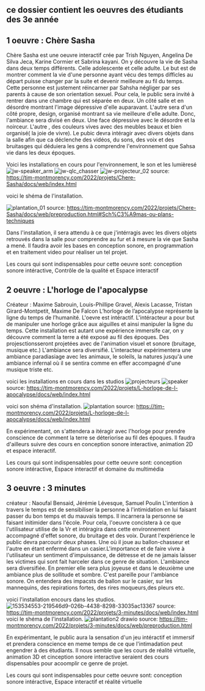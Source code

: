 ## ce dossier contient les oeuvres des étudiants des 3e année

## 1 oeuvre : Chère Sasha

Chère Sasha est une oeuvre interactif crée par Trish Nguyen, Angelina De Silva Jeca, Karine Cormier et Sabrina kayani. On y découvre la vie de Sasha dans deux temps différents. Celle adolescente et celle adulte. Le but est de montrer comment la vie d'une personne ayant vécu des temps difficles au départ puisse changer par la suite et devenir meilleure au fil du temps. Cette personne est justement réincarner par Sahsha négliger par ses parents à cause de son orientation sexuel. Pour cela, le public sera invité à rentrer dans une chambre qui est séparée en deux. Un côté salle et en désordre montrant l'image dépressive d'elle auparavant. L'autre sera d'un côté propre, design, organisé  montrant sa vie meilleure d'elle adulte. Donc, l'ambiance sera divisé en deux. Une face dépressive avec le désordre et la noirceur. L'autre , des couleurs vives avec des meubles beaux et bien organisé( la joie de vivre). Le pubic devra intéragir avec divers objets dans la salle afin que ca déclenche des vidéos, du sons, des voix et des bruitasges qui déduiera les gens  à comprendre l'environnement que Sahsa vie dans les deux époques.

Voici les installations en cours pour l'environnement, le son et les lumièresé
![jw-speaker_arm](https://user-images.githubusercontent.com/89647885/157320408-24e73858-9986-4e7d-9b9c-002145ce827e.jpg)
![jw-qlc_chasser](https://user-images.githubusercontent.com/89647885/157320443-3344e686-d449-4b29-8e07-8275d6535a67.gif)
![jw-projecteur_02](https://user-images.githubusercontent.com/89647885/157320466-29dce7a7-8ccc-47cb-998b-d4dd57150c80.jpg)
source: https://tim-montmorency.com/2022/projets/Chere-Sasha/docs/web/index.html

voici  le shéma de l'installation.


![plantation_01](https://user-images.githubusercontent.com/89647885/157318518-4c51393d-00b8-4d94-85e4-9384946cfb91.jpg)
source: https://tim-montmorency.com/2022/projets/Chere-Sasha/docs/web/preproduction.html#Sch%C3%A9mas-ou-plans-techniques




Dans l'installation, il sera attendu à ce que j'intérragis avec les divers objets retrouvés dans la salle pour comprendre au fur et à mesure la vie que Sasha a mené. 
Il faudra avoir les bases en conception sonore, en programmation et en traitement video pour réaliser un tel projet.

Les cours qui sont indispensables pour cette oeuvre sont: conception sonore intéractive, Contrôle de la qualité et Espace interactif




## 2 oeuvre : L'horloge de l'apocalypse
Créateur : Maxime Sabrouin, Louis-Phillipe Gravel, Alexis Lacasse, Tristan Girard-Montpetit, Maxime De Falcon
L’horloge de l’apocalypse représente la ligne du temps de l’humanité. L'oevre est intéractif. L'intéracteur a pour but de manipuler une horloge grâce aux aiguilles et ainsi manipuler la ligne du temps. Cette installation est autant une expérience immersife car, on y découvre comment la terre a été exposé au fil des époques. Des projesctionsseront projetées avec de l'animation visuel et sonore (bruitage, musique etc.) L'ambiance sera diversifié. L'interacteur expérimentera une ambiance paradiasiage avec les animaux, le soleils, la natures jusqu'à  une ambiance infernal où il se sentira comme en effer accompagné d'une musique triste etc. 

voici les installations en cours dans les studios
![projecteurs](https://user-images.githubusercontent.com/89647885/157320805-ebf7d6e1-885a-4306-a8c1-ae317504b142.jpg)
![speaker](https://user-images.githubusercontent.com/89647885/157320887-a8eebdc5-86fb-45d7-b776-596f88aa0b61.jpg)
source: https://tim-montmorency.com/2022/projets/L-horloge-de-l-apocalypse/docs/web/index.html


voici son shéma d'installation.
 ![plantation](https://user-images.githubusercontent.com/89647885/157320904-37959f27-a7ad-4f27-b098-4b436f6e60cf.png)
 source: https://tim-montmorency.com/2022/projets/L-horloge-de-l-apocalypse/docs/web/index.html

En expérimentant, on s'attendera a itéragir avec l'horloge pour prendre conscience de comment la terre se déteriorise au fil des époques. Il faudra d'ailleurs suivre des cours en conception sonore interactive, animation 2D et espace interactif.
 
 
 Les cours qui sont indispensables pour cette oeuvre sont: conception sonore intéractive, Espace interactif et domaine du multimédia
 
 ## 3 oeuvre : 3 minutes
 créateur : Naoufal Bensaid, Jérémie Lévesque, Samuel Poulin
L'intention à travers le temps est de sensibiliser la personne à l'intimidation en lui faisant passer du bon temps et du mauvais temps. Il incarnera la personne se faisant initimider dans l'école. Pour cela, l'oeuvre concistera à ce que l'utilisateur utilise de la Vr et intéragira dans cette environnement accompagné d'effet sonore, du bruitage et des voix. Durant l'expérience le public devra parcourir deux phases. Une où il joue au ballon-chasseur et l'autre en étant enfermé dans un casier.L'importance et de faire vivre  à l'utilisateur un sentiment d'impuissance, de détresse et de ne jamais laisser les victimes qui sont fait harceler dans ce genre de situation. L'ambiance sera diversifiée. En premier elle sera plus joyeuse et dans le deuxième une ambiance plus de sollitude et sombre. C'est pareille pour l'ambiance sonore. On entendera des impacsts de ballon sur le casier, sur les mannequins, des repirations fortes, des rires moqueurs,des pleurs etc.

voici l'installation encours dans les studios.
![153534553-219546d9-026b-4438-8298-33035ac13367](https://user-images.githubusercontent.com/89647885/157321854-48a87192-ecab-4611-a20e-f8fb4e4a6c57.png)
source: https://tim-montmorency.com/2022/projets/3-minutes/docs/web/index.html
voici le shéma de l'installation.
![plantation2 drawio](https://user-images.githubusercontent.com/89647885/157321915-488063d8-4f29-469a-80d2-7f90c0c5ac04.png)
source: https://tim-montmorency.com/2022/projets/3-minutes/docs/web/preproduction.html

En expérimentant, le public aura la sensation d'un jeu intéractif et immersif  et prendera conscience en meme temps de ce que l'intimadation peut engendrer à des étudiants.
Il nous semble que les cours de réalité virtuelle, animation 3D et cinception sonore interactive seraient des cours dispensables pour acoomplir ce genre de projet.
 
 
Les cours qui sont indispensables pour cette oeuvre sont: conception sonore intéractive, Espace interactif et réalité virtuelle





